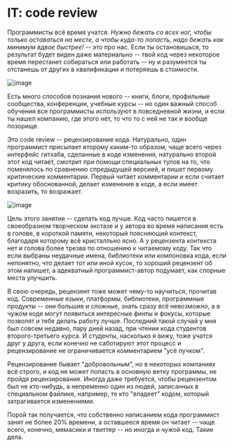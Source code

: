 # IT: code review


Программисты всё время учатся. _Нужно бежать со всех ног, чтобы только оставаться на месте, а чтобы куда-то попасть, надо бежать как минимум вдвое быстрее!_
-- это про нас. Если ты остановишься, то результат будет виден даже материально -- твой код через некоторое время перестанет собираться или работать -- ну и разумеется ты отстанешь от других в квалификации и потеряешь в стоимости.

![image](https://user-images.githubusercontent.com/2028330/195727706-7a08a266-e17c-4da5-bfec-17f433c19c25.png)


Есть много способов познания нового -- книги, блоги, профильные сообщества, конференции, учебные курсы -- но один важный способ обучения все программисты используют в повседневной жизни, и если ты нашел компанию, где этого нет, то что то с ней не так и вообще позорище.

Это code review -- рецензирование кода. Натурально, один программист присылает второму каким-то образом, чаще всего через интерфейс гитхаба, сделанные в коде изменения,  натурально второй этот код читает, смотрит при помощи специальных тулов на то, что поменялось по сравнению спредыдущей версией, и пишет первому критические комментарии. Первый читает комментарии и если считает критику обоснованной, делает изменения в коде, а если имеет возразить, то возражает.

![image](https://user-images.githubusercontent.com/2028330/195727550-0988be2d-3355-4e82-be0e-9a0f452df278.png)


Цель этого занятия -- сделать код лучше. Код часто пишется в своеобразном творческом экстазе и у автора во время написания есть в голове, в короткой памяти, некоторый поясняющий контекст, благодаря которому всё кристалльно ясно. А у рецензента контекста нет и голова более трезва по отношению к читаемому коду. Так что если выбраны неудачные имена, библиотеки или компоновка кода, если непонятно, что делает тот или иной кусок, то хороший рецензент об этом напишет, а адекватный программист-автор подумает, как спорные места улучшить. 

В свою очередь, рецензент тоже может чему-то научиться, прочитав код. Современные языки, платформы, библиотеки, программные продукты -- они большие и сложные, знать сразу всё невозможно, а в чужом коде могут появиться интересные финты и фокусы, которые позволят и тебе делать работу лучше. Последний такой случай у мня был совсем недавно, пару дней назад, при чтении кода студентов второго-третьего курса. И студенты, насколько я вижу, тоже учатся друг у друга, если конечно не саботируют этот процесс и рецензирование не ограничивается комментарием "усё пучком".

Рецензирование бывает "добровольным", но в некоторых компаниях всё строго, и код не может попасть в основную ветку программы, не пройдя рецензирование. Иногда даже требуется, чтобы рецензентом был не кто-нибудь, а непременно один из людей, записанных в специальном файлике, например, те кто "владеет" кодом, который затрагивается изменениями.

Порой так получается, что собственно написанием кода программист занят не более 20% времени, а оставшееся время он читает -- чаще всего, конечно, мемасики и твиттер -- но иногда и чужой код. Такие дела.


